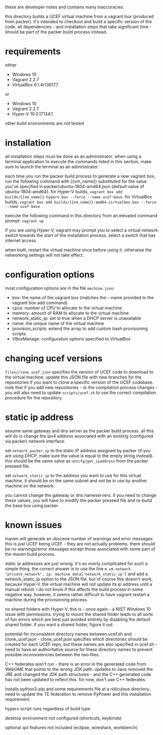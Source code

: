 these are developer notes and contains many inaccuracies.

this directory builds a UCEF virtual machine from a vagrant box (produced from packer). it's intended to checkout and build a specific version of the code. all dependencies - and installation steps that take significant time - should be part of the packer build process instead.

# requirements
either
- Windows 10
- Vagrant 2.2.7
- VirtualBox 6.1.4r136177

or
- Windows 10 
- Vagrant 2.2.7
- Hyper-V 10.0.17134.1

other build environments are not tested

# installation
all installation steps must be done as an administrator. when using a terminal application to execute the commands listed in this section, make sure to launch the terminal as an administrator.

each time you run the packer build process to generate a new vagrant box, run the following command with {{vm_name}} substituted for the value you've specified in packer/ubuntu-1804-amd64.json (default value of ubuntu-1804-amd64). for Hyper-V builds, `vagrant box add builds/{{vm_name}}-hyperv.box --force --name ucef-base`. for VirtualBox builds, `vagrant box add builds/{{vm_name}}-amd64-virtualbox.box --force --name ucef-base`

execute the following command in this directory from an elevated command prompt:
`vagrant up`

if you are using Hyper-V, vagrant may prompt you to select a virtual network switch towards the start of the installation process. select a switch that has internet access. 

when built, restart the virtual machine once before using it. otherwise the networking settings will not take effect.

# configuration options
most configuration options are in the file `machine.json`:

- box: the name of the vagrant box (matches the --name provided to the vagrant box add command)
- cpus: number of CPU to allocate to the virtual machine
- memory: amount of RAM to allocate to the virtual machine
- network_static_ip: set to true when a DHCP server is unavailable
- name: the unique name of the virtual machine
- provision_scripts: extend the array to add custom bash provisioning scripts
- VBoxManage: configuration options specified to VirtualBox

# changing ucef versions
`files/clone_ucef.json` specifies the version of UCEF code to download to the virtual machine. update this JSON file with new branches for the repositories if you want to clone a specific version of the UCEF codebase. note that if you add new repositories - or the compilation process changes - you will also need to update `scripts/ucef.sh` to use the correct compilation procedure for the repository.

# static ip address
assume same gateway and dns server as the packer build process. all this will do is change the ipv4 address associated with an existing (configured via packer) network interface.

set `network_packer_ip` to the static IP address assigned by packer (if you are using DHCP, make sure the value is equal to the empty string instead). this should be the same value as `netcfg/get_ipaddress` from the packer preseed file.

set `network_static_ip` to the address you want to use for this virtual machine. it should be on the same subnet and not be in use by another machine on the network.

you cannot change the gateway or dns nameservers. if you need to change these values, you will have to modify the packer preseed file and re-build the base box using packer.

# known issues
maven will generate an obscene number of warnings and error messages. this is just UCEF being UCEF - they are not actually problems. there should be no warnings/error messages except those associated with some part of the maven build process.

static ip addresses are just wrong. it's so overly complicated for such a simple thing. the correct answer is to use the line `m.vm.network "private_network", ip: machine_data['network_static_ip']` and add a network_static_ip option to the JSON file. but of course this doesn't work, because Hyper-V. the virtual machine will not update its ip address until a manual reboot. i do not know if this affects the build process in some negative way. however, it seems rather difficult to have vagrant restart a machine during the provisioning process.

no shared folders with Hyper-V. this is - once again - a NIST Windows 10 issue with permissions. trying to mount the shared folder leads to all sorts of fun errors which are best just avoided entirely by disabling the default shared folder. if you want a shared folder, figure it out.

potential for inconsistent directory names between ucef.sh and clone_ucef.json - clone_ucef.json specifies which directories should be created for each UCEF repo, but these names are also specified in ucef.sh - need to have an authoritative source for these directory names to prevent possible inconsistencies between the two files.

C++ federates won't run - there is an error in the generated code from WebGME that points to the wrong JDK path. updates to Java removed the JRE and changed the JDK path structures - and the C++ generated code has not been updated to reflect this. for now, don't use C++ federates.

installs python3-pip and some requirements file at a ridiculous directory. need to update the TE federation to remove PyPower and this installation requirement.

hyperv script runs regardless of build type

desktop environment not configured (shortcuts, keybinds)

optional qol features not included (eclipse, wireshark, workbench)
